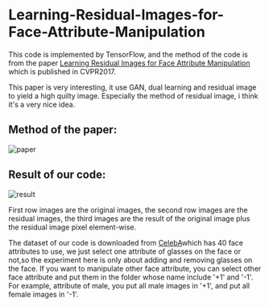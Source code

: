 # Learning-Residual-Images-for-Face-Attribute-Manipulation

This code is implemented by TensorFlow, and the method of the code is from the paper [Learning Residual Images for Face Attribute Manipulation](http://openaccess.thecvf.com/content_cvpr_2017/papers/Shen_Learning_Residual_Images_CVPR_2017_paper.pdf) which is published in CVPR2017.

This paper is very interesting, it use GAN, dual learning and residual image to yield a high quilty image. Especially the method of residual image, i think it's a very nice idea.

Method of the paper:
----------------------

![paper](https://github.com/MingtaoGuo/Learning-Residual-Images-for-Face-Attribute-Manipulation/raw/master/result/method.jpg)

Result of our code:
--------------------

![result](https://github.com/MingtaoGuo/Learning-Residual-Images-for-Face-Attribute-Manipulation/raw/master/result/ExpResult.jpg)

First row images are the original images, the second row images are the residual images, the third images are the result of the original image plus the residual image pixel element-wise. 

The dataset of our code is downloaded from [CelebA](http://mmlab.ie.cuhk.edu.hk/projects/CelebA.html)which has 40 face attributes to use, we just select one attribute of glasses on the face or not,so the experiment here is only about adding and removing glasses on the face. If you want to manipulate other face attribute, you can select other face attribute and put them in the folder whose name include '+1' and '-1'. For example, attribute of male, you put all male images in '+1', and put all female images in '-1'.




